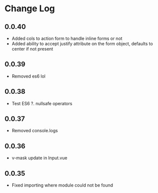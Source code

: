 # Change Log


## 0.0.40
- Added cols to action form to handle inline forms or not
- Added ability to accept justify attribute on the form object, defaults to center if not present

## 0.0.39
- Removed es6 lol

## 0.0.38
- Test ES6 ?. nullsafe operators

## 0.0.37
- Removed console.logs

## 0.0.36
- v-mask update in Input.vue

## 0.0.35
- Fixed importing where module could not be found
